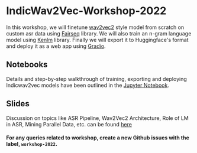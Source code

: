# IndicWav2Vec-Workshop-2022

In this workshop, we will finetune [wav2vec2]() style model from scratch on custom asr data using [Fairseq]() library. We will also train an n-gram language model using [Kenlm]() library. Finally we will export it to Huggingface's format and deploy it as a web app using [Gradio](). 

## Notebooks

Details and step-by-step walkthrough of training, exporting and deploying Indicwav2vec models have been outlined in the [Jupyter Notebook](https://github.com/AI4Bharat/IndicWav2Vec/blob/main/workshop-2022/notebooks/IndicWav2Vec_Workshop_2022.ipynb). 

## Slides

Discussion on topics like ASR Pipeline, Wav2Vec2 Architecture, Role of LM in ASR, Mining Parallel Data, etc.  can be found [here]()

#### For any queries related to workshop, create a new Github issues with the label, `workshop-2022`.